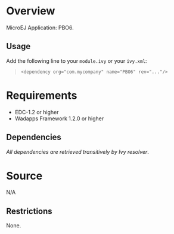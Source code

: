 <!--
	Markdown
-->

# Overview
MicroEJ Application: PBO6.

## Usage
Add the following line to your `module.ivy` or your `ivy.xml`:
> `<dependency org="com.mycompany" name="PBO6" rev="..."/>`

# Requirements
  - EDC-1.2 or higher
  - Wadapps Framework 1.2.0 or higher

## Dependencies
_All dependencies are retrieved transitively by Ivy resolver_.

# Source
N/A

## Restrictions
None.
